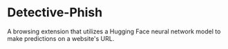 # Detective-Phish
A browsing extension that utilizes a Hugging Face neural network model to make predictions on a website's URL.
